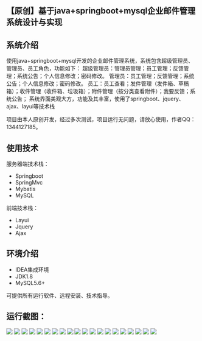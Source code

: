 ## 【原创】基于java+springboot+mysql企业邮件管理系统设计与实现

## 系统介绍

使用java+springboot+mysql开发的企业邮件管理系统，系统包含超级管理员、管理员、员工角色，功能如下：
超级管理员：管理员管理；员工管理；反馈管理；系统公告；个人信息修改；密码修改。
管理员：员工管理；反馈管理；系统公告；个人信息修改；密码修改。
员工：员工查看；发件管理（发件箱、草稿箱）；收件管理（收件箱、垃圾箱）；附件管理（按分类查看附件）；我要反馈；系统公告；
系统界面美观大方，功能及其丰富，使用了springboot、jquery、ajax、layui等技术栈

项目由本人原创开发，经过多次测试，项目运行无问题，请放心使用，作者QQ：1344127185。

## 使用技术

服务器端技术栈：

- Springboot
- SpringMvc
- Mybatis
- MySQL

前端技术栈：

- Layui
- Jquery
- Ajax

## 环境介绍

- IDEA集成环境
- JDK1.8
- MySQL5.6+

可提供所有运行软件、远程安装、技术指导。

## 运行截图：
![](https://github.com/itcoderyhl/imall/blob/main/images/2.png)
![](https://github.com/itcoderyhl/imall/blob/main/images/3.png)
![](https://github.com/itcoderyhl/imall/blob/main/images/4.png)
![](https://github.com/itcoderyhl/imall/blob/main/images/5.png)
![](https://github.com/itcoderyhl/imall/blob/main/images/6.png)
![](https://github.com/itcoderyhl/imall/blob/main/images/7.png)
![](https://github.com/itcoderyhl/imall/blob/main/images/8.png)
![](https://github.com/itcoderyhl/imall/blob/main/images/9.png)
![](https://github.com/itcoderyhl/imall/blob/main/images/10.png)
![](https://github.com/itcoderyhl/imall/blob/main/images/11.png)
![](https://github.com/itcoderyhl/imall/blob/main/images/12.png)
![](https://github.com/itcoderyhl/imall/blob/main/images/13.png)
![](https://github.com/itcoderyhl/imall/blob/main/images/14.png)
![](https://github.com/itcoderyhl/imall/blob/main/images/15.png)
![](https://github.com/itcoderyhl/imall/blob/main/images/16.png)
![](https://github.com/itcoderyhl/imall/blob/main/images/17.png)
![](https://github.com/itcoderyhl/imall/blob/main/images/18.png)
![](https://github.com/itcoderyhl/imall/blob/main/images/19.png)
![](https://github.com/itcoderyhl/imall/blob/main/images/20.png)
![](https://github.com/itcoderyhl/imall/blob/main/images/21.png)
